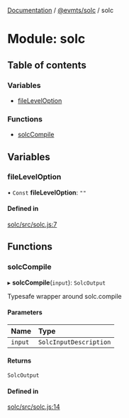 [Documentation](../README.md) / [@evmts/solc](evmts_solc.md) / solc

# Module: solc

## Table of contents

### Variables

- [fileLevelOption](evmts_solc.solc.md#fileleveloption)

### Functions

- [solcCompile](evmts_solc.solc.md#solccompile)

## Variables

### fileLevelOption

• `Const` **fileLevelOption**: ``""``

#### Defined in

[solc/src/solc.js:7](https://github.com/evmts/evmts-monorepo/blob/main/bundler/solc/src/solc.js#L7)

## Functions

### solcCompile

▸ **solcCompile**(`input`): `SolcOutput`

Typesafe wrapper around solc.compile

#### Parameters

| Name | Type |
| :------ | :------ |
| `input` | `SolcInputDescription` |

#### Returns

`SolcOutput`

#### Defined in

[solc/src/solc.js:14](https://github.com/evmts/evmts-monorepo/blob/main/bundler/solc/src/solc.js#L14)

